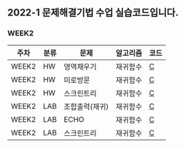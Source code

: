 ## 2022-1 문제해결기법 수업 실습코드입니다.

### WEEK2 
|주차|분류|문제|알고리즘|코드|
|---|---|---|---|---|
|WEEK2|HW|영역채우기|재귀함수|[C](https://github.com/sne12345/ProblemSolvingTechC/blob/main/Week2/HW_flood_fill/main.c)|
|WEEK2|HW|미로방문|재귀함수|[C](https://github.com/sne12345/ProblemSolvingTechC/blob/main/Week2/HW_maze/main.c)|
|WEEK2|HW|스크린트리|재귀함수|[C](https://github.com/sne12345/ProblemSolvingTechC/blob/main/Week2/HW_screen_tree/main.c)|
|WEEK2|LAB|조합출력(재귀)|재귀함수|[C](https://github.com/sne12345/ProblemSolvingTechC/blob/main/Week2/LAB_comb_count_recur/main.c)|
|WEEK2|LAB|ECHO|재귀함수|[C](https://github.com/sne12345/ProblemSolvingTechC/blob/main/Week2/LAB_echo/main.c)|
|WEEK2|LAB|스크린트리|재귀함수|[C](https://github.com/sne12345/ProblemSolvingTechC/blob/main/Week2/LAB_screen_tree/main.c)|
